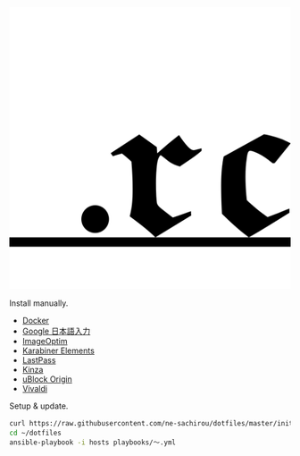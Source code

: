 ![dotfiles](dotfiles.png)

Install manually.

- [Docker](https://store.docker.com/search?type=edition&offering=community)
- [Google 日本語入力](https://www.google.co.jp/ime/)
- [ImageOptim](https://imageoptim.com/mac)
- [Karabiner Elements](https://github.com/tekezo/Karabiner-Elements)
- [LastPass](https://www.lastpass.com)
- [Kinza](https://www.kinza.jp)
- [uBlock Origin](https://github.com/gorhill/uBlock/)
- [Vivaldi](https://vivaldi.com/blog/)

Setup & update.

```sh
curl https://raw.githubusercontent.com/ne-sachirou/dotfiles/master/init.sh | bash
cd ~/dotfiles
ansible-playbook -i hosts playbooks/〜.yml
```
